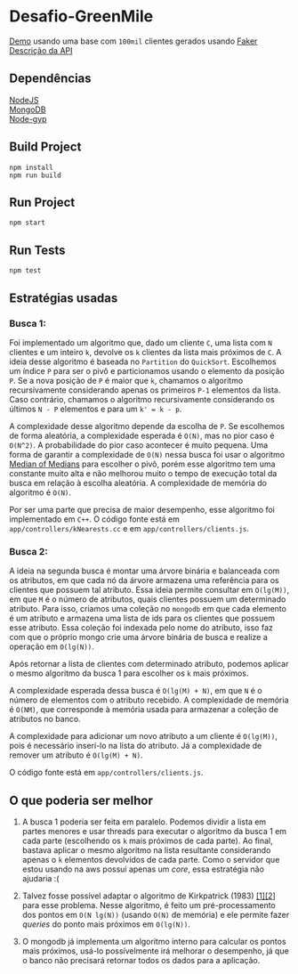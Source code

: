 # Desafio-GreenMile

[Demo](http://ec2-18-231-176-67.sa-east-1.compute.amazonaws.com:3000/) usando uma base com `100mil` clientes gerados usando [Faker](https://www.npmjs.com/package/faker)  
[Descrição da API](http://ec2-18-231-176-67.sa-east-1.compute.amazonaws.com:3000/api)

## Dependências
[NodeJS](https://nodejs.org/)  
[MongoDB](https://www.mongodb.com/)  
[Node-gyp](https://github.com/nodejs/node-gyp)  

## Build Project
```
npm install
npm run build
```

## Run Project
```
npm start
```

## Run Tests
```
npm test
```

## Estratégias usadas

### Busca 1:  
Foi implementado um algoritmo que, dado um cliente `C`, uma lista com `N` clientes e um inteiro `k`, devolve os  `k` clientes da lista mais próximos de `C`. A ideia desse algoritmo é baseada no `Partition` do `QuickSort`. Escolhemos um índice `P` para ser o pivô e particionamos usando o elemento da posição `P`. Se a nova posição de `P` é maior que `k`, chamamos o algoritmo recursivamente considerando apenas os primeiros `P-1` elementos da lista. Caso contrário, chamamos o algoritmo recursivamente considerando os últimos `N - P` elementos e para um `k' = k - p`. 

A complexidade desse algoritmo depende da escolha de `P`. Se escolhemos de forma aleatória, a complexidade esperada é `O(N)`, mas no pior caso é `O(N^2)`. A probabilidade do pior caso acontecer é muito pequena. Uma forma de garantir a complexidade de `O(N)` nessa busca foi usar o algoritmo [Median of Medians](https://en.wikipedia.org/wiki/Median_of_medians) para escolher o pivô, porém esse algoritmo tem uma constante muito alta e não melhorou muito o tempo de execução total da busca em relação à escolha aleatória. A complexidade de memória do algoritmo é `O(N)`. 

Por ser uma parte que precisa de maior desempenho, esse algoritmo foi implementado em `C++`. O código fonte está em `app/controllers/kNearests.cc` e em `app/controllers/clients.js`.

### Busca 2:
A ideia na segunda busca é montar uma árvore binária e balanceada com os atributos, em que cada nó da árvore armazena uma referência para os clientes que possuem tal atributo. Essa ideia permite consultar em `O(lg(M))`, em que `M` é o número de atributos, quais clientes possuem um determinado atributo. Para isso, criamos uma coleção no `mongodb` em que cada elemento é um atributo e armazena uma lista de ids para os clientes que possuem esse atributo. Essa coleção foi indexada pelo nome do atributo, isso faz com que o próprio mongo crie uma árvore binária de busca e realize a operação em `O(lg(N))`.

Após retornar a lista de clientes com determinado atributo, podemos aplicar o mesmo algoritmo da busca 1 para escolher os `k` mais próximos.

A complexidade esperada dessa busca é `O(lg(M) + N)`, em que `N` é o número de elementos com o atributo recebido. A complexidade de memória é `O(NM)`, que corresponde à memória usada para armazenar a coleção de atributos no banco.

A complexidade para adicionar um novo atributo a um cliente é `O(lg(M))`, pois é necessário inserí-lo na lista do atributo. Já a complexidade de remover um atributo é `O(lg(M) + N)`. 

O código fonte está em `app/controllers/clients.js`.

## O que poderia ser melhor

1) A busca 1 poderia ser feita em paralelo. Podemos dividir a lista em partes menores e usar threads para executar o algoritmo da busca 1 em cada parte (escolhendo os `k` mais próximos de cada parte). Ao final, bastava aplicar o mesmo algoritmo na lista resultante considerando apenas o `k` elementos devolvidos de cada parte. Como o servidor que estou usando na aws possui apenas um *core*, essa estratégia não ajudaria :(

2) Talvez fosse possível adaptar o algoritmo de Kirkpatrick (1983) [[1]](http://www.ic.unicamp.br/~rezende/ensino/mo619/Voronoi-diagrams-Delaunay-triangulation-Slides.pdf)[[2]](http://cglab.ca/~cdillaba/comp5008/kirkpatrick.html) para esse problema. Nesse algoritmo, é feito um pré-processamento dos pontos em `O(N lg(N))` (usando `O(N)` de memória) e ele permite fazer *queries* do ponto mais próximos em `O(lg(N))`.

3) O mongodb já implementa um algoritmo interno para calcular os pontos mais próximos, usá-lo possívelmente irá melhorar o desempenho, já que o banco não precisará retornar todos os dados para a aplicação. 
